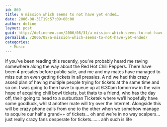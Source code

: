 ```yaml
---
id: 869
title: A mission which seems to not have yet ended…
date: 2006-08-31T19:57:09+00:00
author: deline
layout: post
guid: http://delineneo.com/2006/08/31/a-mission-which-seems-to-not-have-yet-ended/
permalink: /2006/08/a-mission-which-seems-to-not-have-yet-ended/
categories:
  - Music
---
```

If you&#8217;ve been reading this recently, you&#8217;ve probably heard me raving somewhere along the way about the Red Hot Chili Peppers. There have been 4 presales before public sale, and me and my mates have managed to miss out on even getting tickets in all presales. A nd we had this crazy assed plan of having multiple people trying for tickets at the same time and so on. I was going to then have to queue up at 6:30am tomorrow in the vain hope of acquiring chili bowl tickets, but thats to a friend, who has the day off, their going to head to a surburban Ticketek where we&#8217;ll hopefully have some goodluck, whilst another mate will try over the Internet. Alongside this will be crazy phone calls from one to the other when we somehow manage to acquire our half a grand++ of tickets&#8230; oh and we&#8217;re in no way scalpers&#8230; just really crazy fans desperate for tickets&#8230;&#8230;. ahh such is life
